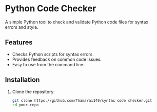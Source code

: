 # Python Code Checker

A simple Python tool to check and validate Python code files for syntax errors and style.

## Features

- Checks Python scripts for syntax errors.
- Provides feedback on common code issues.
- Easy to use from the command line.

## Installation

1. Clone the repository:

   ```bash
   git clone https://github.com/Thamarai149/syntax code checker.git
   cd your-repo
